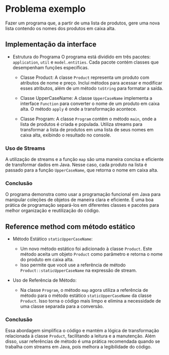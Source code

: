 # Problema exemplo
Fazer um programa que, a partir de uma lista de produtos, gere uma
nova lista contendo os nomes dos produtos em caixa alta.

## Implementação da interface

- Estrutura do Programa
  O programa está dividido em três pacotes: `application`, `util` e `model.entities`.
Cada pacote contém classes que desempenham funções específicas.

  - Classe Product:
  A classe `Product` representa um produto com atributos de nome e preço. Inclui métodos para acessar e modificar esses
atributos, além de um método `toString` para formatar a saída.

  - Classe UpperCaseName:
  A classe `UpperCaseName` implementa a interface `Function` para converter o nome de um produto em caixa alta. O método
`apply` é onde a transformação acontece.

  - Classe Program:
  A classe `Program` contém o método `main`, onde a lista de produtos é criada e populada. Utiliza streams para transformar
a lista de produtos em uma lista de seus nomes em caixa alta, exibindo o resultado no console.

### Uso de Streams
A utilização de streams e a função `map` são uma maneira concisa e eficiente de transformar dados em Java. Nesse caso,
cada produto na lista é passado para a função `UpperCaseName`, que retorna o nome em caixa alta.

### Conclusão
O programa demonstra como usar a programação funcional em Java para manipular coleções de objetos de maneira clara e eficiente.
É uma boa prática de programação separá-los em diferentes classes e pacotes para melhor organização e reutilização do código.

## Reference method com método estático

- Método Estático `staticUpperCaseName`:
  - Um novo método estático foi adicionado à classe `Product`. Este método aceita um objeto `Product` como parâmetro e
retorna o nome do produto em caixa alta.
  - Isso permite que você use a referência de método `Product::staticUpperCaseName` na expressão de stream.

- Uso de Referência de Método:
  - Na classe `Program`, o método `map` agora utiliza a referência de método para o método estático `staticUpperCaseName` 
da classe `Product`. Isso torna o código mais limpo e elimina a necessidade de uma classe separada para a conversão.

### Conclusão
Essa abordagem simplifica o código e mantém a lógica de transformação relacionada à classe `Product`, facilitando a
leitura e a manutenção. Além disso, usar referências de método é uma prática recomendada quando se trabalha com streams 
em Java, pois melhora a legibilidade do código.
